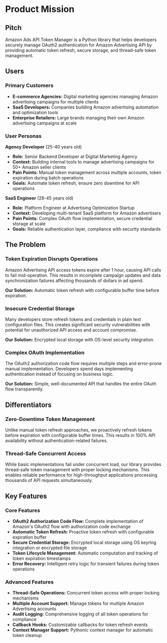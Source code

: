 # Product Mission

## Pitch

Amazon Ads API Token Manager is a Python library that helps developers securely manage OAuth2 authentication for Amazon Advertising API by providing automatic token refresh, secure storage, and thread-safe token management.

## Users

### Primary Customers

- **E-commerce Agencies:** Digital marketing agencies managing Amazon advertising campaigns for multiple clients
- **SaaS Developers:** Companies building Amazon advertising automation and optimization tools
- **Enterprise Retailers:** Large brands managing their own Amazon advertising campaigns at scale

### User Personas

**Agency Developer** (25-40 years old)
- **Role:** Senior Backend Developer at Digital Marketing Agency
- **Context:** Building internal tools to manage advertising campaigns for 50+ Amazon seller clients
- **Pain Points:** Manual token management across multiple accounts, token expiration during batch operations
- **Goals:** Automate token refresh, ensure zero downtime for API operations

**SaaS Engineer** (28-45 years old)
- **Role:** Platform Engineer at Advertising Optimization Startup
- **Context:** Developing multi-tenant SaaS platform for Amazon advertisers
- **Pain Points:** Complex OAuth flow implementation, secure credential storage at scale
- **Goals:** Reliable authentication layer, compliance with security standards

## The Problem

### Token Expiration Disrupts Operations

Amazon Advertising API access tokens expire after 1 hour, causing API calls to fail mid-operation. This results in incomplete campaign updates and data synchronization failures affecting thousands of dollars in ad spend.

**Our Solution:** Automatic token refresh with configurable buffer time before expiration.

### Insecure Credential Storage

Many developers store refresh tokens and credentials in plain text configuration files. This creates significant security vulnerabilities with potential for unauthorized API access and account compromise.

**Our Solution:** Encrypted local storage with OS-level security integration.

### Complex OAuth Implementation

The OAuth2 authorization code flow requires multiple steps and error-prone manual implementation. Developers spend days implementing authentication instead of focusing on business logic.

**Our Solution:** Simple, well-documented API that handles the entire OAuth flow transparently.

## Differentiators

### Zero-Downtime Token Management

Unlike manual token refresh approaches, we proactively refresh tokens before expiration with configurable buffer times. This results in 100% API availability without authentication-related failures.

### Thread-Safe Concurrent Access

While basic implementations fail under concurrent load, our library provides thread-safe token management with proper locking mechanisms. This enables reliable performance for high-throughput applications processing thousands of API requests simultaneously.

## Key Features

### Core Features

- **OAuth2 Authorization Code Flow:** Complete implementation of Amazon's OAuth2 flow with authorization code exchange
- **Automatic Token Refresh:** Proactive token refresh with configurable expiration buffer
- **Secure Credential Storage:** Encrypted local storage using OS keyring integration or encrypted file storage
- **Token Lifecycle Management:** Automatic computation and tracking of token expiration timestamps
- **Error Recovery:** Intelligent retry logic for transient failures during token operations

### Advanced Features

- **Thread-Safe Operations:** Concurrent token access with proper locking mechanisms
- **Multiple Account Support:** Manage tokens for multiple Amazon Advertising accounts
- **Audit Logging:** Comprehensive logging of all token operations for compliance
- **Callback Hooks:** Customizable callbacks for token refresh events
- **Context Manager Support:** Pythonic context manager for automatic token cleanup